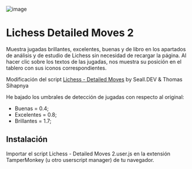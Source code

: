 ![image](https://github.com/user-attachments/assets/df8b868e-04d3-4c45-b251-990304d52f56)

# Lichess Detailed Moves 2
Muestra jugadas brillantes, excelentes, buenas y de libro en los apartados de análisis y de estudio de Lichess sin necesidad de recargar la página. 
Al hacer clic sobre los textos de las jugadas, nos muestra su posición en el tablero con sus iconos correspondientes.

Modificación del script [Lichess - Detailed Moves](https://github.com/sealldeveloper/lichess-detailed-moves) by Seall.DEV & Thomas Sihapnya

He bajado los umbrales de detección de jugadas con respecto al original:

- Buenas = 0.4;
- Excelentes = 0.8;
- Brillantes = 1.7;

## Instalación
Importar el script Lichess - Detailed Moves 2.user.js en la extensión TamperMonkey (u otro userscript manager) de tu navegador.
